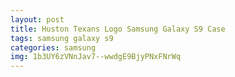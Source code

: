```yaml
---
layout: post
title: Huston Texans Logo Samsung Galaxy S9 Case
tags: samsung galaxy s9
categories: samsung
img: 1b3UY6zVNnJav7--wwdgE9BjyPNxFNrWq
---
```

